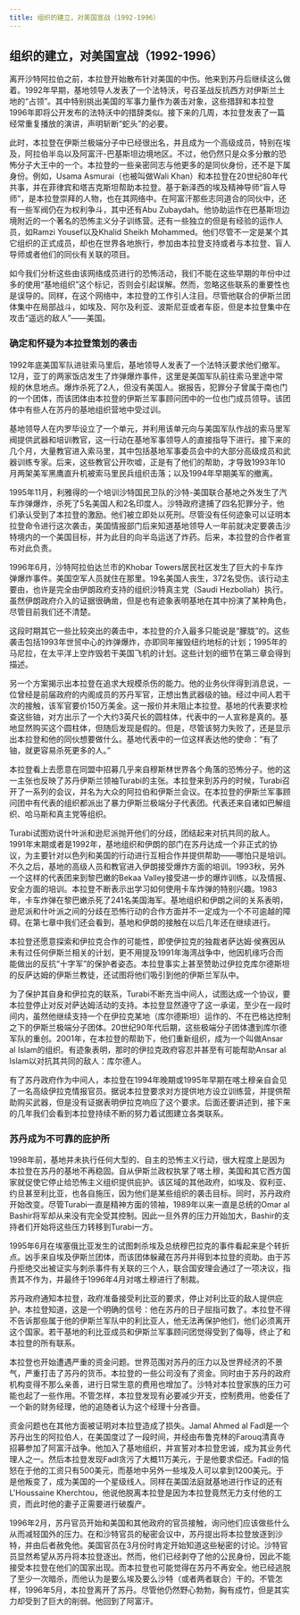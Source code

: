 ```yaml
---
title: 组织的建立，对美国宣战（1992-1996）
---
```


## 组织的建立，对美国宣战（1992-1996）

离开沙特阿拉伯之前，本拉登开始散布针对美国的中伤。他来到苏丹后继续这么做着。1992年早期，基地领导人发表了一个法特沃，号召圣战反抗西方对伊斯兰土地的“占领”。其中特别挑出美国的军事力量作为袭击对象，这些措辞和本拉登1996年即将公开发布的法特沃中的措辞类似。接下来的几周，本拉登发表了一篇经常重复播放的演讲，声明斩断“蛇头”的必要。

此时，本拉登在伊斯兰极端分子中已经很出名，并且成为一个高级成员，特别在埃及，阿拉伯半岛以及阿富汗-巴基斯坦边境地区。不过，他仍然只是众多分散的恐怖分子大王中的一个。本拉登的一些亲密同志与他更多的是同伙身份，还不是下属身份。例如，Usama Asmurai（也被叫做Wali Khan）和本拉登在20世纪80年代共事，并在菲律宾和塔吉克斯坦帮助本拉登。基于新泽西的埃及精神导师“盲人导师”，是本拉登崇拜的人物，也在其网络中。在阿富汗那些志同道合的同伙中，还有一些军阀仍在为权利争斗，其中还有Abu Zubaydah。他协助运作在巴基斯坦边境附近的一个著名的恐怖主义分子训练营。还有一些独立的但是有经验的运作人员，如Ramzi Yousef以及Khalid Sheikh Mohammed。他们尽管不一定是某个其它组织的正式成员，却也在世界各地旅行，参加由本拉登支持或者与本拉登、盲人导师或者他们的同伙有关联的项目。

如今我们分析这些由该网络成员进行的恐怖活动，我们不能在这些早期的年份中过多的使用“基地组织”这个标记，否则会引起误解。然而，忽略这些联系的重要性也是误导的。同样，在这个网络中，本拉登的工作引人注目。尽管他联合的伊斯兰团体集中在局部战斗，如埃及、阿尔及利亚、波斯尼亚或者车臣，但是本拉登集中在攻击“遥远的敌人”——美国。

### 确定和怀疑为本拉登策划的袭击

1992年底美国军队进驻索马里后，基地领导人发表了一个法特沃要求他们撤军。12月，亚丁的两家饭店发生了炸弹爆炸事件，这里是美国军队前往索马里途中常规的休息地点。爆炸杀死了2人，但没有美国人。据报告，犯罪分子曾属于南也门的一个团体，而该团体由本拉登的伊斯兰军事顾问团中的一位也门成员领导。该团体中有些人在苏丹的基地组织营地中受过训。

基地领导人在内罗毕设立了一个单元，并利用该单元向与美国军队作战的索马里军阀提供武器和培训教官，这一行动在基地军事领导人的直接指导下进行。接下来的几个月，大量教官进入索马里，其中包括基地军事委员会中的大部分高级成员和武器训练专家。后来，这些教官公开吹嘘，正是有了他们的帮助，才导致1993年10月两架美军黑鹰直升机被索马里民兵组织击落；以及1994年早期美军的撤离。

1995年11月，利雅得的一个培训沙特国民卫队的沙特-美国联合基地之外发生了汽车炸弹爆炸，杀死了5名美国人和2名印度人。沙特政府逮捕了四名犯罪分子，他们承认受到了本拉登的激励。他们被立即处以死刑。尽管没有任何迹象可以证明本拉登命令进行这次袭击，美国情报部门后来知道基地领导人一年前就决定要袭击沙特境内的一个美国目标，并为此目的向半岛运送了炸药。后来，本拉登的合作者宣布对此负责。

1996年6月，沙特阿拉伯达兰市的Khobar Towers居民社区发生了巨大的卡车炸弹爆炸事件。美国空军人员就住在那里。19名美国人丧生，372名受伤。该行动主要由，也许是完全由伊朗政府支持的组织沙特真主党（Saudi Hezbollah）执行。虽然伊朗政府介入的证据很确凿，但是也有迹象表明基地在其中扮演了某种角色，尽管目前我们还不清楚。

这段时期其它一些比较突出的袭击中，本拉登的介入最多只能说是“朦胧”的。这些袭击包括1993年世贸中心的炸弹爆炸，亦即同年摧毁纽约地标的计划；1995年的马尼拉，在太平洋上空炸毁若干美国飞机的计划。这些计划的细节在第三章会得到描述。

另一个方案揭示出本拉登在追求大规模杀伤的能力。他的业务伙伴得到消息说，一位曾经是前届政府的内阁成员的苏丹军官，正想出售武器级的铀。经过中间人若干次的接触，该军官要价150万美金。这一报价并未阻止本拉登。基地的代表要求检查这些铀，对方出示了一个大约3英尺长的圆柱体，代表中的一人宣称是真的。基地显然购买这个圆柱体，但随后发现是假的。但是，尽管该努力失败了，还是显示出本拉登和他的同伙想要做什么。基地代表中的一位这样表达他的使命：“有了铀，就更容易杀死更多的人。”

本拉登看上去愿意在同盟中招募几乎来自穆斯林世界各个角落的恐怖分子。他的这一主张也反映了苏丹伊斯兰领袖Turabi的主张。本拉登来到苏丹的时候，Turabi召开了一系列的会议，并名为大众的阿拉伯和伊斯兰会议。在本拉登的伊斯兰军事顾问团中有代表的组织都派出了暴力伊斯兰极端分子代表团。代表还来自诸如巴解组织、哈马斯和真主党等组织。

Turabi试图劝说什叶派和逊尼派抛开他们的分歧，团结起来对抗共同的敌人。1991年末期或者是1992年，基地组织和伊朗的部门在苏丹达成一个非正式的协议，为主要针对以色列和美国的行动进行互相合作并提供帮助——哪怕只是培训。不久之后，基地的高级人员和教官进入伊朗接受爆炸方面的培训。1993秋，另外一个这样的代表团来到黎巴嫩的Bekaa Valley接受进一步的爆炸训练，以及情报、安全方面的培训。本拉登不断表示出学习如何使用卡车炸弹的特别兴趣。1983年，卡车炸弹在黎巴嫩杀死了241名美国海军。基地组织和伊朗之间的关系表明，逊尼派和什叶派之间的分歧在恐怖行动的合作方面并不一定成为一个不可逾越的障碍。在第七章中我们还会看到，基地和伊朗的接触在以后几年还在继续进行。

本拉登还愿意探索和伊拉克合作的可能性，即使伊拉克的独裁者萨达姆·侯赛因从未有过任何伊斯兰相关的计划，更不用提及1991年海湾战争中，他因机缘巧合而能做出的反抗“十字军”的保护者姿态。本拉登事实上甚至赞助过伊拉克库尔德斯坦的反萨达姆的伊斯兰教徒，还试图将他们吸引到他的伊斯兰军队中。

为了保护其自身和伊拉克的联系，Turabi不断充当中间人，试图达成一个协议，要本拉登停止对反对萨达姆活动的支持。本拉登显然遵守了这一承诺，至少在一段时间内，虽然他继续支持一个在伊拉克某地（库尔德斯坦）运作的、不在巴格达控制之下的伊斯兰极端分子团体。20世纪90年代后期，这些极端分子团体遭到库尔德军队的重创。2001年，在本拉登的帮助下，他们重新组织，成为一个叫做Ansar al Islam的组织。有迹象表明，那时的伊拉克政府容忍并甚至有可能帮助Ansar al Islam以对抗其共同的敌人：库尔德人。

有了苏丹政府作为中间人，本拉登在1994年晚期或1995年早期在喀土穆亲自会见了一名高级伊拉克情报官员。据说本拉登要求对方提供地方设立训练营，并提供帮助购买武器，但是没有证据表明伊拉克响应了这个要求。后面还要讲述到，接下来的几年我们会看到本拉登持续不断的努力着试图建立各类联系。

### 苏丹成为不可靠的庇护所

1998年前，基地并未执行任何大型的、自主的恐怖主义行动，很大程度上是因为本拉登在苏丹的基地不再稳固。自从伊斯兰政权执掌了喀土穆，美国和其它西方国家就促使它停止给恐怖主义组织提供庇护。该区域的其他政府，如埃及、叙利亚、约旦甚至利比亚，也各自施压，因为他们是某些组织的袭击目标。同时，苏丹政府开始改变。尽管Turabi一直是精神方面的领袖，1989年以来一直是总统的Omar al Bashir将军却从来没有完全受其控制。因此一旦外界的压力开始加大，Bashir的支持者们开始将这些压力转移到Turabi一方。

1995年6月在埃塞俄比亚发生的试图刺杀埃及总统穆巴拉克的事件看起来是个转折点。凶手来自埃及伊斯兰团体，而该团体躲藏在苏丹并得到本拉登的资助。由于苏丹拒绝交出被证实与刺杀事件有关联的三个人，联合国安理会通过了一项决议，指责其不作为，并最终于1996年4月对喀土穆进行了制裁。

苏丹政府通知本拉登，政府准备接受利比亚的要求，停止对利比亚的敌人提供庇护。本拉登知道，这是一个明确的信号：他在苏丹的日子屈指可数了。本拉登不得不告诉那些属于他的伊斯兰军队中的利比亚人，他无法再保护他们，他们必须离开这个国家。若干基地的利比亚成员和伊斯兰军事顾问团觉得受到了侮辱，终止了和本拉登的所有联系。

本拉登也开始遭遇严重的资金问题。世界范围对苏丹的压力以及世界经济的不景气，严重打击了苏丹的货币。本拉登的一些公司没有了资金。同时由于苏丹的政府机构变得不那么亲善，进行日常生意的费用也增加了。沙特对本拉登家族的压力可能也起了一些作用。不管怎样，本拉登发现有必要减少开支，控制费用。他委任了一个新的财务经理，他的追随者认为这个经理十分吝啬。

资金问题也在其他方面被证明对本拉登造成了损失。Jamal Ahmed al Fadl是一个苏丹出生的阿拉伯人，在美国度过了一段时间，并经由布鲁克林的Farouq清真寺招募参加了阿富汗战争。他加入了基地组织，并宣誓对本拉登忠诚，成为其业务代理人之一。然后本拉登发现Fadl贪污了大概11万美元，于是他要求偿还。Fadl的恼怒在于他的工资只有500美元，而基地中另外一些埃及人可以拿到1200美元。于是他叛变了，成为美国的一个星级线人。同样在美国法庭就基地进行作证的还有L'Houssaine Kherchtou，他说他脱离本拉登是因为本拉登竟然无力支付他的工资，而此时他的妻子正需要进行破腹产。

1996年2月，苏丹官员开始和美国和其他政府的官员接触，询问他们应该做些什么从而减轻国外的压力。在和沙特官员的秘密会议中，苏丹提出将本拉登放逐到沙特，并由后者赦免他。美国官员在3月份时肯定开始知道这些秘密的讨论。沙特官员显然希望从苏丹将本拉登逐出。然而，他们已经剥夺了他的公民身份，因此不能接受本拉登在他们的国家出现。而本拉登也可能觉得在苏丹不再安全。他已经逃脱了至少一次暗杀，而他认为是要么埃及要么沙特（或者两者联合）干的。不管怎样，1996年5月，本拉登离开了苏丹。尽管他仍然野心勃勃，胸有成竹，但是其实力却受到了巨大的削弱。他回到了阿富汗。